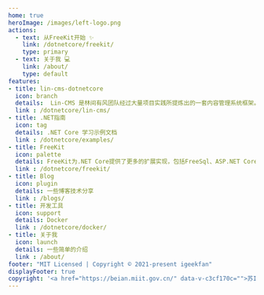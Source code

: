 ```yaml
---
home: true
heroImage: /images/left-logo.png
actions:
  - text: 从FreeKit开始 ✨
    link: /dotnetcore/freekit/
    type: primary
  - text: 关于我 💻
    link: /about/
    type: default
features:
- title: lin-cms-dotnetcore
  icon: branch
  details:  Lin-CMS 是林间有风团队经过大量项目实践所提炼出的一套内容管理系统框架。Lin-CMS 可以有效的帮助开发者提高 CMS 的开发效率
  link : /dotnetcore/lin-cms/
- title: .NET指南
  icon: tag
  details: .NET Core 学习示例文档  
  link : /dotnetcore/examples/
- title: FreeKit
  icon: palette
  details: FreeKit为.NET Core提供了更多的扩展实现，包括FreeSql、ASP.NET Core Identity的FreeSql存储、本地化的FreeSql实现
  link : /dotnetcore/freekit/
- title: Blog
  icon: plugin
  details: 一些博客技术分享
  link : /blogs/
- title: 开发工具
  icon: support
  details: Docker
  link : /dotnetcore/docker/
- title: 关于我
  icon: launch
  details: 一些简单的介绍
  link : /about/
footer: "MIT Licensed | Copyright © 2021-present igeekfan"
displayFooter: true
copyright: '<a href="https://beian.miit.gov.cn/" data-v-c3cf170c="">苏ICP备16046457号-1</a>'
---
```

<ins class="adsbygoogle"
     style="display:block"
     data-ad-client="ca-pub-7223766210897652"
     data-ad-slot="3532742594"
     data-ad-format="auto"
     data-full-width-responsive="true"></ins>
